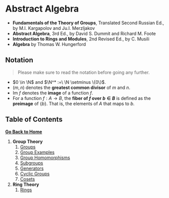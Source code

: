 # Abstract Algebra

* **Fundamentals of the Theory of Groups**, Translated Second Russian Ed., by M.I. Kargapolov and Ju.I. Merzljakov
* **Abstract Algebra**, 3rd Ed., by David S. Dummit and Richard M. Foote
* **Introduction to Rings and Modules**, 2nd Revised Ed., by C. Musili
* **Algebra** by Thomas W. Hungerford

## Notation

> Please make sure to read the notation before going any further.

* $0 \in \N$ and $\N^* :=\ \N \setminus \{0\}$.
* $(m,n)$ denotes the **greatest common divisor** of $m$ and $n$.
* $\text{Im }f$ denotes the **image** of a function $f$.
* For a function $f: A \to B$, the **fiber of $f$ over $b \in B$** is defined as the **preimage** of $\{b\}$. That is, the elements of $A$ that maps to $b$.

## Table of Contents

[**Go Back to Home**](../../README.md)

1. **Group Theory**
    1. [Groups](./01-group-theory/01-groups.md)
    2. [Group Examples](./01-group-theory/02-group-examples.md)
    3. [Group Homomorphisms](./01-group-theory/03-group-homomorphisms.md)
    4. [Subgroups](./01-group-theory/04-subgroups.md)
    5. [Generators](./01-group-theory/05-generators.md)
    6. [Cyclic Groups](./01-group-theory/06-cyclic-groups.md)
    7. [Cosets](./01-group-theory/07-cosets.md)
1. **Ring Theory**
    1. [Rings](./02-ring-theory/01-rings.md)
